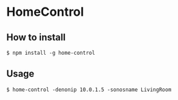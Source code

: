 # HomeControl

## How to install

    $ npm install -g home-control
    
## Usage

    $ home-control -denonip 10.0.1.5 -sonosname LivingRoom
